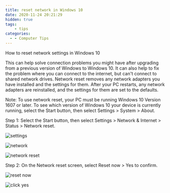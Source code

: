 ```yaml
---
title: reset network in Windows 10
date: 2020-11-24 20:21:29
hidden: true
tags:
    - tips
categories:
  - - Computer Tips
---
```


How to reset network settings in Windows 10

This can help solve connection problems you might have after upgrading from a previous version of Windows to Windows 10. It can also help to fix the problem where you can connect to the internet, but can't connect to shared network drives. Network reset removes any network adapters you have installed and the settings for them. After your PC restarts, any network adapters are reinstalled, and the settings for them are set to the defaults.

<!-- more -->

Note: To use network reset, your PC must be running Windows 10 Version 1607 or later. To see which version of Windows 10 your device is currently running, select the Start button, then select Settings > System > About.

Step 1: Select the Start button, then select Settings > Network & Internet  > Status > Network reset.

![settings](https://i.imgur.com/pXxS6LV.png)

![network](https://i.imgur.com/ZbynjXw.png)

![network reset](https://i.imgur.com/g6MlUpI.png)

Step 2: On the Network reset screen, select Reset now > Yes to confirm.

![reset now](https://i.imgur.com/g090t8h.png)

![click yes](https://i.imgur.com/CI6pTAM.png)